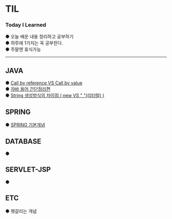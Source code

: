 <h1> TIL
  <h3>Today I Learned </h3>
● 오늘 배운 내용 정리하고 공부하기 <br>
● 하루에 1가지는 꼭 공부한다.<br>
● 주말엔 휴식가능<br>

----------------------------------------------------------------------------------

## JAVA
● [Call by reference VS Call by value](https://github.com/JeonDoHyun/TIL/blob/main/JAVA/Callby.md)<BR>
● [자바 용어 간단정리편](https://github.com/JeonDoHyun/TIL/blob/main/JAVA/JAVA%20%EC%9A%A9%EC%96%B4%20%EB%B0%8F%20%EA%B0%9C%EB%85%90%20%EA%B0%84%EB%8B%A8%EC%A0%95%EB%A6%AC.md)<BR>
● [String 생성방식의 차이점 ( new VS " "(리터럴) )](https://github.com/JeonDoHyun/TIL/blob/main/JAVA/String%20%EC%83%9D%EC%84%B1%20%EB%B0%A9%EC%8B%9D%EC%9D%98%20%EC%B0%A8%EC%9D%B4%EC%A0%90.md)  
## SPRING
● [SPRING 기본개념](https://github.com/JeonDoHyun/TIL/blob/main/Spring/SPRING%20%EA%B0%9C%EB%85%90%EC%A0%95%EB%A6%AC.md)<br>
  
## DATABASE
● 
## SERVLET-JSP
● 
## ETC
● 헷갈리는 개념
